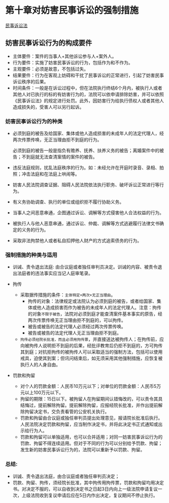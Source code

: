 # 第十章对妨害民事诉讼的强制措施

[民事诉讼法](../法条原文/民事诉讼法.md#第十章-对妨害民事诉讼的强制措施)

## 妨害民事诉讼行为的构成要件

- 主体要件：案件的当事人+其他诉讼参与人+案外人。
- 行为要件：实施了妨害民事诉讼的行为，包括作为和不作为。
- 主观要件：必须是故意，不包括过失。
- 结果要件：行为在客观上妨碍和干扰了民事诉讼的正常进行，引起了妨害民事诉讼秩序的后果。
- 时间条件：一般是在诉讼过程中，但在法院执行终结6个月内，被执行人或者其他人对已执行的标的有妨害行为的，法院可以依申请排除妨害，并可以依照《民事诉讼法》的规定进行处罚。此外，因妨害行为给执行债权人或者其他人造成损失的，受害人可以另行起诉。


### 妨害民事诉讼行为的种类
- 必须到庭的被告及给国家、集体或他人造成损害的未成年人的法定代理人，经两次传票传唤，无正当理由拒不到庭的行为。

    必须到庭的被告一般是指负有赡养、抚养、扶养义务的被告；离婚案件中的被告；不到庭就无法查清案情的案件的被告。

- 违反法庭规则，扰乱法庭秩序的行为。如：未经允许在开庭时录音、录相、拍照；冲击法庭和在法庭上哄闹等。
- 妨害人民法院调查证据、阻碍人民法院依法执行职务、破坏诉讼正常进行等行为。
- 有义务协助调查、执行的单位或组织拒不履行协助义务。
- 当事人之间恶意串通，企图通过诉讼、调解等方式侵害他人合法权益的行为。
- 被执行人与他人恶意串通，通过诉讼、仲裁、调解等方式逃避履行法律文书确定的义务的行为。
- 采取非法拘禁他人或者私自扣押他人财产的方式追索债务的行为。

### 强制措施的种类与适用

- 训诫、责令退出法庭: 由合议庭或者独任审判员决定。训诫的内容、被责令退出法庭者的违法事实应当记人庭审笔录。
- 拘传
    - 采取据传措施的条件：`主体特定+两次+无正当理由`。
        - 拘传的对象：法律规定或法院认为必须到庭的被告，或者给国家、集体或他人造成损害而作为被告的未成年人的法定代理人。注意：拘传的对象`不限于被告`，法院对必须到庭才能查清案件基本事实的原告，经两次传票传唤无正当理由拒不到庭的，可以拘传。
        - 被告或被告的法定代理人必须经过两次传票传唤。
        - 被告或被告的法定代理人无正当理由拒不到庭。
    - `拘传必须经院长批准，而且必须用拘传票`，并直接送达被拘传人；在拘传前，应向被拘传人说明拒不到庭的后果，经批评教育后仍拒不到庭的，方可拘传其到庭；对抗拒拘传的被拘传人可以采取适当的强制方法，包括可以使用戒具，迫使其到案；但讯问结束后，如无须采用其他强制措施，应恢复被执行人的人身自由。

- 罚款和拘留
    - 对个人的罚款金额：人民币10万元以下；对单位的罚款金额：人民币5万元以上100万元以下。
    - 拘留的期限：15日以下。被拘留人在拘留期间认错悔改的，可以责令其具结悔过，提前解除拘留。提前解除拘留，应报经院长批准，并作出提前解除拘留决定书，交负责看管的公安机关执行。
    - 罚款和拘留由合议庭或独任审判员提出处理意见，报请院长批准后执行。人民法院决定罚款和拘留，应当制作决定书，并将此决定书正式通知或出示给行为人。
    - 罚款和拘留可以单独适用，也可以合并适用；对同一妨害民事诉讼行为的罚款、拘留不得连续适用。但对于不同的行为可以分别给予罚款、拘留；发生新的妨害民事诉讼行为的，法院可以重新予以罚款、拘留。

### 总结:
- 训诚、责令退出法庭，由合议庭或者独任审判员决定；
- 罚款、拘留、拘传，须经院长批准，其中拘传用拘传票，罚款和拘留均用决定书。对决定不服的，可以自收到决定书之日起3日内向上一级法院申请复议一次，上级法院收到复议申请后应在5日内作出决定，复议期间不停止执行。
